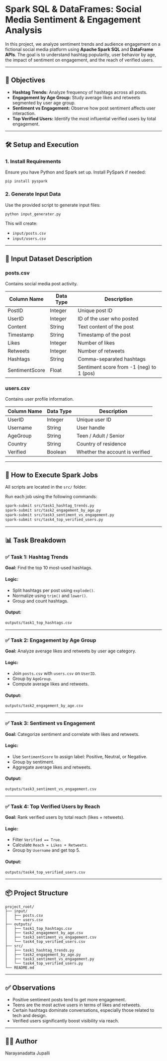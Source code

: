 # Spark SQL & DataFrames: Social Media Sentiment & Engagement Analysis

In this project, we analyze sentiment trends and audience engagement on a fictional social media platform using **Apache Spark SQL** and **DataFrame APIs**. The goal is to understand hashtag popularity, user behavior by age, the impact of sentiment on engagement, and the reach of verified users.

---

## 🎯 Objectives

- **Hashtag Trends:** Analyze frequency of hashtags across all posts.
- **Engagement by Age Group:** Study average likes and retweets segmented by user age group.
- **Sentiment vs Engagement:** Observe how post sentiment affects user interaction.
- **Top Verified Users:** Identify the most influential verified users by total engagement.

---

## 🛠️ Setup and Execution

### 1. Install Requirements

Ensure you have Python and Spark set up. Install PySpark if needed:

```bash
pip install pyspark
```

### 2. Generate Input Data

Use the provided script to generate input files:

```bash
python input_generater.py
```

This will create:
- `input/posts.csv`
- `input/users.csv`

---

## 📁 Input Dataset Description

### posts.csv

Contains social media post activity.

| Column Name     | Data Type | Description                                 |
|------------------|-----------|---------------------------------------------|
| PostID           | Integer   | Unique post ID                              |
| UserID           | Integer   | ID of the user who posted                   |
| Content          | String    | Text content of the post                    |
| Timestamp        | String    | Timestamp of the post                       |
| Likes            | Integer   | Number of likes                             |
| Retweets         | Integer   | Number of retweets                          |
| Hashtags         | String    | Comma-separated hashtags                    |
| SentimentScore   | Float     | Sentiment score from -1 (neg) to 1 (pos)    |

### users.csv

Contains user profile information.

| Column Name | Data Type | Description                    |
|-------------|-----------|--------------------------------|
| UserID      | Integer   | Unique user ID                 |
| Username    | String    | User handle                    |
| AgeGroup    | String    | Teen / Adult / Senior          |
| Country     | String    | Country of residence           |
| Verified    | Boolean   | Whether the account is verified|

---

## 🚀 How to Execute Spark Jobs

All scripts are located in the `src/` folder.

Run each job using the following commands:

```bash
spark-submit src/task1_hashtag_trends.py
spark-submit src/task2_engagement_by_age.py
spark-submit src/task3_sentiment_vs_engagement.py
spark-submit src/task4_top_verified_users.py
```

---

## 📊 Task Breakdown

### ✅ Task 1: Hashtag Trends

**Goal:** Find the top 10 most-used hashtags.

#### Logic:
- Split hashtags per post using `explode()`.
- Normalize using `trim()` and `lower()`.
- Group and count hashtags.

#### Output:
```bash
outputs/task1_top_hashtags.csv
```

---

### ✅ Task 2: Engagement by Age Group

**Goal:** Analyze average likes and retweets by user age category.

#### Logic:
- Join `posts.csv` with `users.csv` on `UserID`.
- Group by `AgeGroup`.
- Compute average likes and retweets.

#### Output:
```bash
outputs/task2_engagement_by_age.csv
```

---

### ✅ Task 3: Sentiment vs Engagement

**Goal:** Categorize sentiment and correlate with likes and retweets.

#### Logic:
- Use `SentimentScore` to assign label: Positive, Neutral, or Negative.
- Group by sentiment.
- Aggregate average likes and retweets.

#### Output:
```bash
outputs/task3_sentiment_vs_engagement.csv
```

---

### ✅ Task 4: Top Verified Users by Reach

**Goal:** Rank verified users by total reach (likes + retweets).

#### Logic:
- Filter `Verified == True`.
- Calculate `Reach = Likes + Retweets`.
- Group by `Username` and get top 5.

#### Output:
```bash
outputs/task4_top_verified_users.csv
```

---

## 📦 Project Structure

```
project_root/
├── input/
│   ├── posts.csv
│   └── users.csv
├── outputs/
│   ├── task1_top_hashtags.csv
│   ├── task2_engagement_by_age.csv
│   ├── task3_sentiment_vs_engagement.csv
│   └── task4_top_verified_users.csv
├── src/
│   ├── task1_hashtag_trends.py
│   ├── task2_engagement_by_age.py
│   ├── task3_sentiment_vs_engagement.py
│   └── task4_top_verified_users.py
└── README.md
```

---

## ✅ Observations

- Positive sentiment posts tend to get more engagement.
- Teens are the most active users in terms of likes and retweets.
- Certain hashtags dominate conversations, especially those related to tech and design.
- Verified users significantly boost visibility via reach.

---

## 👨‍💻 Author

Narayanadatta Jupalli  

